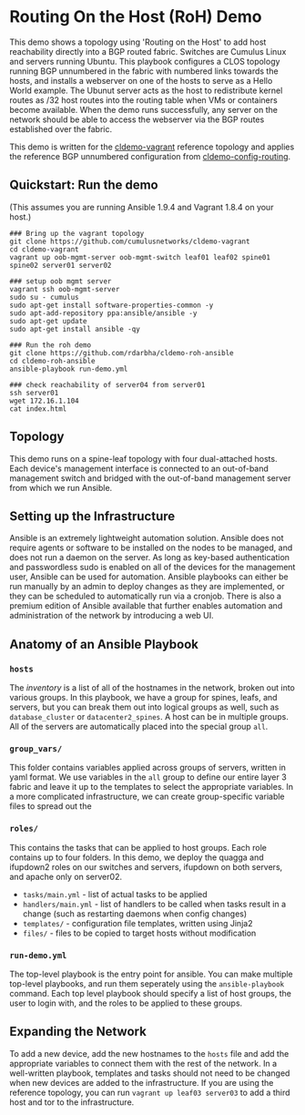 Routing On the Host (RoH) Demo
===========================

This demo shows a topology using 'Routing on the Host' to add host reachability directly into a BGP routed fabric. Switches are Cumulus Linux and servers running Ubuntu. This playbook configures a CLOS topology running BGP unnumbered in the fabric with numbered links towards the hosts, and installs a webserver on one of the hosts to serve as a Hello World example. The Ubunut server acts as the host to redistribute kernel routes as /32 host routes into the routing table when VMs or containers become available. When the demo runs successfully, any server on the network should be able to access the webserver via the BGP routes established over the fabric.

This demo is written for the [cldemo-vagrant](https://github.com/cumulusnetworks/cldemo-vagrant) reference topology and applies the reference BGP unnumbered configuration from [cldemo-config-routing](https://github.com/cumulusnetworks/cldemo-config-routing).


Quickstart: Run the demo
------------------------
(This assumes you are running Ansible 1.9.4 and Vagrant 1.8.4 on your host.)


    ### Bring up the vagrant topology
    git clone https://github.com/cumulusnetworks/cldemo-vagrant
    cd cldemo-vagrant
    vagrant up oob-mgmt-server oob-mgmt-switch leaf01 leaf02 spine01 spine02 server01 server02
    
    ### setup oob mgmt server
    vagrant ssh oob-mgmt-server
    sudo su - cumulus
    sudo apt-get install software-properties-common -y
    sudo apt-add-repository ppa:ansible/ansible -y
    sudo apt-get update
    sudo apt-get install ansible -qy

    ### Run the roh demo
    git clone https://github.com/rdarbha/cldemo-roh-ansible
    cd cldemo-roh-ansible
    ansible-playbook run-demo.yml

    ### check reachability of server04 from server01
    ssh server01
    wget 172.16.1.104
    cat index.html


Topology
--------
This demo runs on a spine-leaf topology with four dual-attached hosts. Each device's management interface is connected to an out-of-band management switch and bridged with the out-of-band management server from which we run Ansible.


Setting up the Infrastructure
-----------------------------
Ansible is an extremely lightweight automation solution. Ansible does not require agents or software to be installed on the nodes to be managed, and does not run a daemon on the server. As long as key-based authentication and passwordless sudo is enabled on all of the devices for the management user, Ansible can be used for automation. Ansible playbooks can either be run manually by an admin to deploy changes as they are implemented, or they can be scheduled to automatically run via a cronjob. There is also a premium edition of Ansible available that further enables automation and administration of the network by introducing a web UI. 


Anatomy of an Ansible Playbook
------------------------------
### `hosts`
The *inventory* is a list of all of the hostnames in the network, broken out into various groups. In this playbook, we have a group for spines, leafs, and servers, but you can break them out into logical groups as well, such as `database_cluster` or `datacenter2_spines`. A host can be in multiple groups. All of the servers are automatically placed into the special group `all`.

### `group_vars/`
This folder contains variables applied across groups of servers, written in yaml format. We use variables in the `all` group to define our entire layer 3 fabric and leave it up to the templates to select the appropriate variables. In a more complicated infrastructure, we can create group-specific variable files to spread out the 

### `roles/`
This contains the tasks that can be applied to host groups. Each role contains up to four folders. In this demo, we deploy the quagga and ifupdown2 roles on our switches and servers, ifupdown on both servers, and apache only on server02.

 * `tasks/main.yml` - list of actual tasks to be applied
 * `handlers/main.yml` - list of handlers to be called when tasks result in a change (such as restarting daemons when config changes)
 * `templates/` - configuration file templates, written using Jinja2
 * `files/` - files to be copied to target hosts without modification

### `run-demo.yml`
The top-level playbook is the entry point for ansible. You can make multiple top-level playbooks, and run them seperately using the `ansible-playbook` command. Each top level playbook should specify a list of host groups, the user to login with, and the roles to be applied to these groups.


Expanding the Network
---------------------
To add a new device, add the new hostnames to the `hosts` file and add the appropriate variables to connect them with the rest of the network. In a well-written playbook, templates and tasks should not need to be changed when new devices are added to the infrastructure. If you are using the reference topology, you can run `vagrant up leaf03 server03` to add a third host and tor to the infrastructure.

